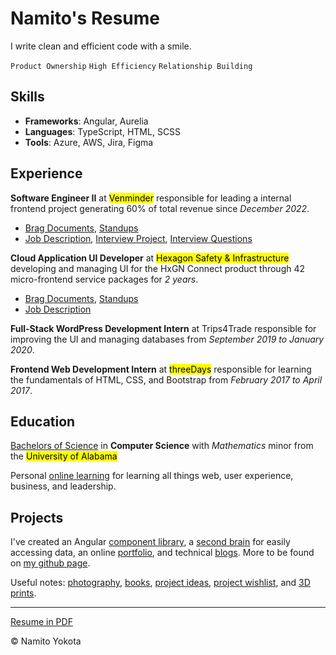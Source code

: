 # Namito's Resume

I write clean and efficient code with a smile.

`Product Ownership` `High Efficiency` `Relationship Building`

## Skills

-   **Frameworks**: Angular, Aurelia
-   **Languages**: TypeScript, HTML, SCSS
-   **Tools**: Azure, AWS, Jira, Figma

## Experience

**Software Engineer II** at <mark>Venminder</mark> responsible for leading a internal frontend project generating 60% of total revenue since _December 2022_.

-   [Brag Documents](./venminder/brags.md), [Standups](./venminder/standups.md)
-   [Job Description](./venminder/job-description.md), [Interview Project](./venminder/bowling/readme.md), [Interview Questions](./venminder/interview.md)

**Cloud Application UI Developer** at <mark>Hexagon Safety & Infrastructure</mark> developing and managing UI for the HxGN Connect product through 42 micro-frontend service packages for _2 years_.

-   [Brag Documents](./hexagon/brags.md), [Standups](./hexagon/standups.md)
-   [Job Description](./hexagon/job-description.md)

**Full-Stack WordPress Development Intern** at </mark>Trips4Trade</mark> responsible for improving the UI and managing databases from _September 2019 to January 2020_.

**Frontend Web Development Intern** at <mark>threeDays</mark> responsible for learning the fundamentals of HTML, CSS, and Bootstrap from _February 2017 to April 2017_.

## Education

[Bachelors of Science](<(./degree/degree.md)>) in **Computer Science** with _Mathematics_ minor from the <mark>University of Alabama</mark>

Personal [online learning](./others/learning/curriculumn.md) for learning all things web, user experience, business, and leadership.

## Projects

I've created an Angular [component library](https://www.npmjs.com/package/@namitoyokota/ng-components), a [second brain](https://search.namito.wiki/) for easily accessing data, an online [portfolio](https://www.namito.wiki/), and technical [blogs](https://blogs.namito.wiki). More to be found on [my github page](https://github.com/namitoyokota).

Useful notes: [photography](https://photos.namito.wiki), [books](./others/books/books.md), [project ideas](./ideas/projects.md), [project wishlist](./ideas/wishlist.md), and [3D prints](./ideas/3d-printing.md).

<hr />

[Resume in PDF](./resume.pdf)

&copy; Namito Yokota
